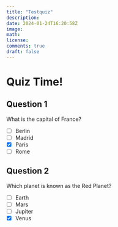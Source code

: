 ```yaml
---
title: "Testquiz"
description: 
date: 2024-01-24T16:20:58Z
image: 
math: 
license: 
comments: true
draft: false
---
```

# Quiz Time!

## Question 1
What is the capital of France?

- [ ] Berlin
- [ ] Madrid
- [x] Paris
- [ ] Rome

## Question 2
Which planet is known as the Red Planet?

- [ ] Earth
- [ ] Mars
- [ ] Jupiter
- [x] Venus

<script>
  // Add event listener for checkbox clicks
  document.addEventListener('click', function(event) {
    if (event.target.type === 'checkbox') {
      checkAnswer(event.target);
    }
  });

  // Function to check the answer and provide feedback
  function checkAnswer(checkbox) {
    var question = checkbox.closest('h2').textContent.trim();
    var answerText = checkbox.parentElement.textContent.trim();
    var explanation = '';

    if (question === 'Question 1') {
      if (checkbox.checked) {
        // Correct answer
        checkbox.parentElement.style.backgroundColor = 'lightgreen';
        explanation = 'The correct answer is Paris. Did you know that before its French name, the city was called "Parisius" when it was part of the Western Roman Empire?';
      } else {
        // Incorrect answer
        checkbox.parentElement.style.backgroundColor = 'lightcoral';
        explanation = 'Incorrect. The correct answer is Paris. Did you know that before its French name, the city was called "Parisius" when it was part of the Western Roman Empire?';
      }
    } else if (question === 'Question 2') {
      if (checkbox.checked) {
        // Correct answer
        checkbox.parentElement.style.backgroundColor = 'lightgreen';
        explanation = 'The correct answer is Venus. Fun fact: Venus is often referred to as the "Evening Star" or the "Morning Star" depending on its appearance in the sky.';
      } else {
        // Incorrect answer
        checkbox.parentElement.style.backgroundColor = 'lightcoral';
        explanation = 'Incorrect. The correct answer is Venus. Fun fact: Venus is often referred to as the "Evening Star" or the "Morning Star" depending on its appearance in the sky.';
      }
    }

    // Add explanation text below the answers
    var explanationElement = document.createElement('p');
    explanationElement.textContent = explanation;
    checkbox.parentElement.parentNode.appendChild(explanationElement);
  }
</script>

